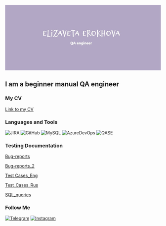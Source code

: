 ![Header](https://github.com/ellizavet/ellizavet/blob/main/assets/template2.jpg)

## I am a beginner manual QA engineer

### My CV
[Link to my CV](https://drive.google.com/file/d/1EQvLDgPwzFKTcWpF4YtrVFwe0hzndZIy/view?usp=sharing)

### Languages and Tools
![JIRA][def]
![GitHub][def2]
![MySQL][def3]
![AzureDevOps][def4]
![QASE][def5]


### Testing Documentation
[Bug-reports](https://drive.google.com/file/d/11rW6Bef92pWnimWeYKbs84Kw9M2VNJme/view?usp=sharing)

[Bug-reports_2](https://drive.google.com/drive/folders/1Ezu7re_dnyigshXclTjUAD40vu09nGRu?usp=sharing)

[Test Cases_Eng](https://drive.google.com/drive/folders/1Ezu7re_dnyigshXclTjUAD40vu09nGRu?usp=sharing)

[Test_Cases_Rus](https://drive.google.com/drive/folders/137cwmc-IP31xnRFMRCqUBWXjGoHsMqdH?usp=sharing)

[SQL_queries](https://drive.google.com/drive/folders/1JLrLKKPTzcRFymPpJApjwJwuTbEYsOfK?usp=sharing)

### Follow Me
[![Telegram][def7]](https://t.me/e_llizavet)
[![Instagram][def8]](https://www.instagram.com/e_llizavet)

[def]: https://img.shields.io/badge/-JIRA-090909?style=for-the-badge&logo=jira&logoColor=024EC6
[def2]: https://img.shields.io/badge/-GitHub-090909?style=for-the-badge&logo=github
[def3]: https://img.shields.io/badge/-MySQL-090909?style=for-the-badge&logo=mysql&logoColor=FFDB4D
[def7]: https://img.shields.io/badge/-Telegram-090909?style=for-the-badge&logo=telegram
[def8]: https://img.shields.io/badge/-Instagram-090909?style=for-the-badge&logo=instagram
[def4]: https://img.shields.io/badge/-AzureDevOps-090909?style=for-the-badge&logo=azuredevops&logoColor=024EC6
[def5]: https://img.shields.io/badge/-QASE-090909?style=for-the-badge&logo=qase&logoColor=024EC6

